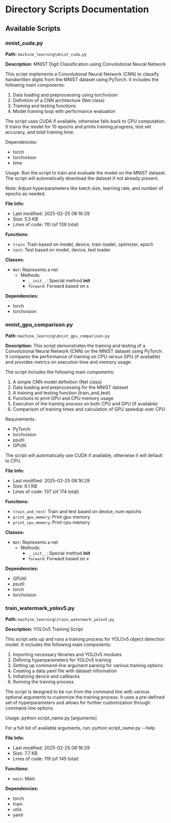# Directory Scripts Documentation

## Available Scripts


### mnist_cuda.py

**Path:** `machine_learning\mnist_cuda.py`

**Description:**
MNIST Digit Classification using Convolutional Neural Network

This script implements a Convolutional Neural Network (CNN) to classify handwritten digits
from the MNIST dataset using PyTorch. It includes the following main components:

1. Data loading and preprocessing using torchvision
2. Definition of a CNN architecture (Net class)
3. Training and testing functions
4. Model training loop with performance evaluation

The script uses CUDA if available, otherwise falls back to CPU computation.
It trains the model for 10 epochs and prints training progress, test set accuracy,
and total training time.

Dependencies:
- torch
- torchvision
- time

Usage:
Run the script to train and evaluate the model on the MNIST dataset.
The script will automatically download the dataset if not already present.

Note: Adjust hyperparameters like batch size, learning rate, and number of epochs as needed.

**File Info:**
- Last modified: 2025-02-25 08:16:29
- Size: 5.5 KB
- Lines of code: 110 (of 139 total)

**Functions:**
- `train`: Train based on model, device, train loader, optimizer, epoch
- `test`: Test based on model, device, test loader

**Classes:**
- `Net`: Represents a net
  - Methods:
    - `__init__`: Special method __init__
    - `forward`: Forward based on x

**Dependencies:**
- torch
- torchvision

### mnist_gpu_comparison.py

**Path:** `machine_learning\mnist_gpu_comparison.py`

**Description:**
This script demonstrates the training and testing of a Convolutional Neural Network (CNN) on the MNIST dataset using PyTorch.
It compares the performance of training on CPU versus GPU (if available) and provides metrics on execution time and memory usage.

The script includes the following main components:
1. A simple CNN model definition (Net class)
2. Data loading and preprocessing for the MNIST dataset
3. A training and testing function (train_and_test)
4. Functions to print GPU and CPU memory usage
5. Execution of the training process on both CPU and GPU (if available)
6. Comparison of training times and calculation of GPU speedup over CPU

Requirements:
- PyTorch
- torchvision
- psutil
- GPUtil

The script will automatically use CUDA if available, otherwise it will default to CPU.

**File Info:**
- Last modified: 2025-02-25 08:16:29
- Size: 6.1 KB
- Lines of code: 137 (of 174 total)

**Functions:**
- `train_and_test`: Train and test based on device, num epochs
- `print_gpu_memory`: Print gpu memory
- `print_cpu_memory`: Print cpu memory

**Classes:**
- `Net`: Represents a net
  - Methods:
    - `__init__`: Special method __init__
    - `forward`: Forward based on x

**Dependencies:**
- GPUtil
- psutil
- torch
- torchvision

### train_watermark_yolov5.py

**Path:** `machine_learning\train_watermark_yolov5.py`

**Description:**
YOLOv5 Training Script

This script sets up and runs a training process for YOLOv5 object detection model.
It includes the following main components:

1. Importing necessary libraries and YOLOv5 modules
2. Defining hyperparameters for YOLOv5 training
3. Setting up command-line argument parsing for various training options
4. Creating a data.yaml file with dataset information
5. Initializing device and callbacks
6. Running the training process

The script is designed to be run from the command line with various optional arguments
to customize the training process. It uses a pre-defined set of hyperparameters and
allows for further customization through command-line options.

Usage:
    python script_name.py [arguments]

For a full list of available arguments, run:
    python script_name.py --help

**File Info:**
- Last modified: 2025-02-25 08:16:29
- Size: 7.7 KB
- Lines of code: 119 (of 145 total)

**Functions:**
- `main`: Main

**Dependencies:**
- torch
- train
- utils
- yaml